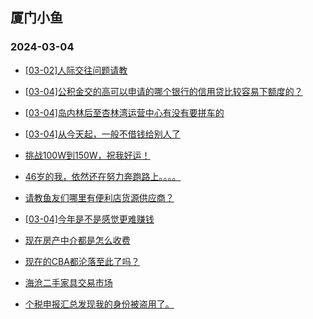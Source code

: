 ## 厦门小鱼 
### 2024-03-04

+ [[03-02]人际交往问题请教](http://bbs.xmfish.com/read-htm-tid-18154575.html)

+ [[03-04]公积金交的高可以申请的哪个银行的信用贷比较容易下额度的？](http://bbs.xmfish.com/read-htm-tid-18155244.html)

+ [[03-04]岛内林后至杏林湾运营中心有没有要拼车的](http://bbs.xmfish.com/read-htm-tid-18155236.html)

+ [[03-04]从今天起，一般不借钱给别人了](http://bbs.xmfish.com/read-htm-tid-18155276.html)

+ [挑战100W到150W，祝我好运！](http://bbs.xmfish.com/read-htm-tid-18155314.html)

+ [46岁的我，依然还在努力奔跑路上。。。。](http://bbs.xmfish.com/read-htm-tid-18155338.html)

+ [请教鱼友们哪里有便利店货源供应商？](http://bbs.xmfish.com/read-htm-tid-18155280.html)

+ [[03-04]今年是不是感觉更难赚钱](http://bbs.xmfish.com/read-htm-tid-18155336.html)

+ [现在房产中介都是怎么收费](http://bbs.xmfish.com/read-htm-tid-18155229.html)

+ [现在的CBA都沦落至此了吗？](http://bbs.xmfish.com/read-htm-tid-18155130.html)

+ [海沧二手家具交易市场](http://bbs.xmfish.com/read-htm-tid-18155295.html)

+ [个税申报汇总发现我的身份被盗用了。](http://bbs.xmfish.com/read-htm-tid-18155214.html)

